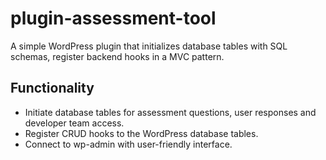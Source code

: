 # plugin-assessment-tool
A simple WordPress plugin that initializes database tables with SQL schemas, register backend hooks in a MVC pattern. 


## Functionality
- Initiate database tables for assessment questions, user responses and developer team access.
- Register CRUD hooks to the WordPress database tables.
- Connect to wp-admin with user-friendly interface.
